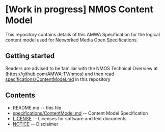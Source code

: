 # **[Work in progress]** NMOS Content Model

This repository contains details of this AMWA Specification for the logical content model
used for Networked Media Open Specifications.

## Getting started

Readers are advised to be familiar with the NMOS Technical Overview at (https://github.com/AMWA-TV/nmos) and then read [specifications/ContentModel.md](specifications/ContentModel.md) in this repository

## Contents
* README.md -- this file
* [specifications/ContentModel.md](specifications/ContentModel.md) -- Content Model Specification
* [LICENSE](LICENSE) -- Licenses for software and text documents
* [NOTICE](NOTICE) -- Disclaimer
